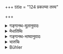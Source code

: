 +++
title = "124 प्रकल्प्या तस्य"

+++

<details><summary>गङ्गानथ-मूलानुवादः</summary>

They should provide out of their family, a suitable maintenance for him, after considering his own capacity, and the man’s skill and the burden of persons to be supported by him.—(124)
</details>

<details><summary>मेधातिथिः</summary>

द्विजातीनाम् अयं धर्मः । **तस्य वृत्तिः** कल्पनीया शुश्रूषमाणस्य । **स्वकुटुम्बाद्** इति पुत्रवद् असौ पालनीयः । आत्मीयां **शक्तिम् अवेक्ष्य**,** दाक्ष्यं च** तस्य कार्येषु योग, **भृत्यानां** **च** पुत्रदाराणां तदीयानां **परिग्रहं** कियन्तो ऽस्य भर्तव्या इत्य् एतद् अपेक्ष्य सर्वेषां भरणं कर्तव्यम् ॥ १०.१२४ ॥
</details>

<details><summary>गङ्गानथ-भाष्यानुवादः</summary>

What is here laid down is the duty of the twice-born men (who engage
*Śūdras*). When the Śūdra is serving them, they should provide for his
maintenance, ‘*out of their,family*’;—that is, he should be looked after like a son.

‘*Having considered*’ his own ‘*capacity*,’ as also, the man’s ‘*skill*’—application to work, and ‘*the burden of persons to be supported by him*,’—*i.e*., his wife and children, they shall take into consideration all the persons to be supported by him, and make provision for the maintenance of all these.—(124)
</details>

<details><summary>भारुचिः</summary>

सत्याम् अपि धर्मार्थायां विप्रसेवायां प्रकल्प्या तस्य तैर् वृत्तिः । अर्थाच् चैतद् आपद्यते वृत्तितो ऽप्य् आश्रितस्य, किं पुनर् अवृत्तेः शूद्रस्य । पुत्रवच् चास्य शुश्रूषा न वृत्तिपरिक्रयेण, येनासौ धर्मोपनतः । एवंविधस्यापि च शूद्रस्य ॥ १०.१२४ ॥
</details>

<details><summary>Bühler</summary>

124	They must allot to him out of their own family (-property) a suitable maintenance, after considering his ability, his industry, and the number of those whom he is bound to support.
</details>
